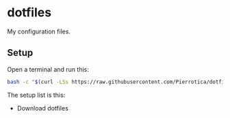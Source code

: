 # dotfiles
My configuration files.

## Setup
Open a terminal and run this:
```bash
bash -c "$(curl -LSs https://raw.githubusercontent.com/Pierrotica/dotfiles/master/setup.sh)"
```

The setup list is this:

- Download dotfiles


